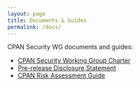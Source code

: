 ```yaml
---
layout: page
title: Documents & Guides
permalink: /docs/
---
```


CPAN Security WG documents and guides:

* [CPAN Security Working Group Charter](charter.html)
* [Pre-release Disclosure Statement](pre-release-disclosure.html)
* [CPAN Risk Assessment Guide](cpan-risk-assessment-guide.html)
